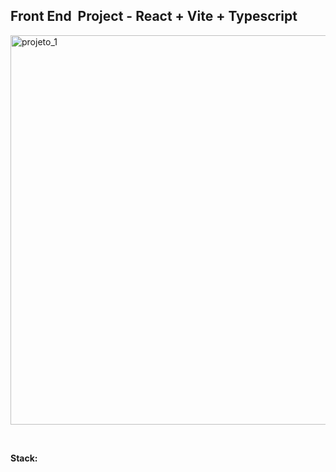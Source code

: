 <h2>Front End&nbsp; Project - React + Vite + Typescript</h2>
<img width="623" alt="projeto_1" src="https://user-images.githubusercontent.com/127213162/223454737-80b0f9eb-a0e2-46d4-bf60-d05e4440bbff.png">
<p>&nbsp;</p>
<p><strong>Stack:</strong></p>
<p><img src="https://img.shields.io/badge/React-20232A?style=for-the-badge&amp;logo=react&amp;logoColor=61DAFB" alt="" /></p>
<p><img src="https://img.shields.io/badge/TypeScript-007ACC?style=for-the-badge&amp;logo=typescript&amp;logoColor=white" alt="" /></p>
<p><img src="https://img.shields.io/badge/HTML5-E34F26?style=for-the-badge&amp;logo=html5&amp;logoColor=white" alt="" /></p>
<p><img src="https://img.shields.io/badge/CSS3-1572B6?style=for-the-badge&amp;logo=css3&amp;logoColor=white" alt="" /></p>
<p><img src="ttps://img.shields.io/badge/JavaScript-F7DF1E?style=for-the-badge&amp;logo=javascript&amp;logoColor=black" alt="" /><img src="https://img.shields.io/badge/JavaScript-F7DF1E?style=for-the-badge&amp;logo=javascript&amp;logoColor=black" alt="" /></p>
